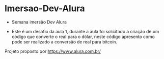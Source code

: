 # Imersao-Dev-Alura

* Semana imersão Dev Alura

* Este é um desafio da aula 1, durante a aula foi solicitado a criação de um código que converte o real para o dólar, neste código apresento como pode ser realizado a conversão de real para bitcoin. 

Projeto proposto por https://www.alura.com.br/
